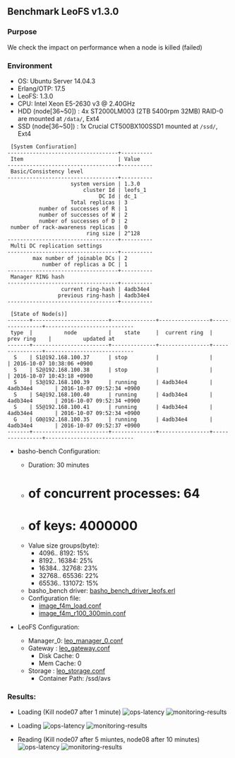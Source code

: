 ## Benchmark LeoFS v1.3.0

### Purpose
We check the impact on performance when a node is killed (failed)

### Environment

* OS: Ubuntu Server 14.04.3
* Erlang/OTP: 17.5
* LeoFS: 1.3.0
* CPU: Intel Xeon E5-2630 v3 @ 2.40GHz
* HDD (node[36~50]) : 4x ST2000LM003 (2TB 5400rpm 32MB) RAID-0 are mounted at `/data/`, Ext4
* SSD (node[36~50]) : 1x Crucial CT500BX100SSD1 mounted at `/ssd/`, Ext4

```
 [System Confiuration]
-----------------------------------+----------
 Item                              | Value
-----------------------------------+----------
 Basic/Consistency level
-----------------------------------+----------
                    system version | 1.3.0
                        cluster Id | leofs_1
                             DC Id | dc_1
                    Total replicas | 3
          number of successes of R | 1
          number of successes of W | 2
          number of successes of D | 2
 number of rack-awareness replicas | 0
                         ring size | 2^128
-----------------------------------+----------
 Multi DC replication settings
-----------------------------------+----------
        max number of joinable DCs | 2
           number of replicas a DC | 1
-----------------------------------+----------
 Manager RING hash
-----------------------------------+----------
                 current ring-hash | 4adb34e4
                previous ring-hash | 4adb34e4
-----------------------------------+----------

 [State of Node(s)]
-------+------------------------+--------------+----------------+----------------+----------------------------
 type  |          node          |    state     |  current ring  |   prev ring    |          updated at
-------+------------------------+--------------+----------------+----------------+----------------------------
  S    | S1@192.168.100.37      | stop         |                |                | 2016-10-07 10:38:06 +0900
  S    | S2@192.168.100.38      | stop         |                |                | 2016-10-07 10:43:18 +0900
  S    | S3@192.168.100.39      | running      | 4adb34e4       | 4adb34e4       | 2016-10-07 09:52:34 +0900
  S    | S4@192.168.100.40      | running      | 4adb34e4       | 4adb34e4       | 2016-10-07 09:52:34 +0900
  S    | S5@192.168.100.41      | running      | 4adb34e4       | 4adb34e4       | 2016-10-07 09:52:34 +0900
  G    | G0@192.168.100.35      | running      | 4adb34e4       | 4adb34e4       | 2016-10-07 09:52:37 +0900
-------+------------------------+--------------+----------------+----------------+----------------------------

```

* basho-bench Configuration:
    * Duration: 30 minutes
    * # of concurrent processes: 64
    * # of keys: 4000000
    * Value size groups(byte):
        *    4096..   8192: 15%
        *    8192..  16384: 25%
        *   16384..  32768: 23%
        *   32768..  65536: 22%
        *   65536.. 131072: 15%
    * basho_bench driver: [basho_bench_driver_leofs.erl](https://github.com/leo-project/basho_bench/blob/master/src/basho_bench_driver_leofs.erl)
    * Configuration file: 
        * [image_f4m_load.conf](load/image_f4m_load.conf)
        * [image_f4m_r100_300min.conf](read_kill/image_f4m_r100_300min.conf)

* LeoFS Configuration:
    * Manager_0: [leo_manager_0.conf](conf/G0/leo_manager.conf)
    * Gateway  : [leo_gateway.conf](conf/G0/leo_gateway.conf)
        * Disk Cache: 0
        * Mem Cache:  0
    * Storage  : [leo_storage.conf](conf/S0/leo_storage.conf)
        * Container Path: /ssd/avs

### Results:
* Loading (Kill node07 after 1 minute)
    ![ops-latency](load_kill/summary.png)
    ![monitoring-results](grafana_load_kill.png)

* Loading
    ![ops-latency](load/summary.png)
    ![monitoring-results](grafana_load.png)

* Reading (Kill node07 after 5 miuntes, node08 after 10 minutes)
    ![ops-latency](read_kill/summary.png)
    ![monitoring-results](grafana_read_kill.png)
